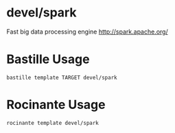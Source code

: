 # devel/spark
Fast big data processing engine
http://spark.apache.org/

# Bastille Usage
```shell
bastille template TARGET devel/spark
```

# Rocinante Usage
```shell
rocinante template devel/spark
```
